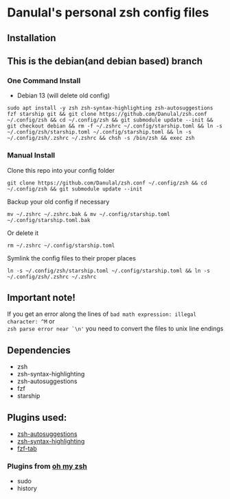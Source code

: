# Danulal's personal zsh config files
## Installation

## This is the debian(and debian based) branch
### One Command Install
- Debian 13 (will delete old config)
```
sudo apt install -y zsh zsh-syntax-highlighting zsh-autosuggestions fzf starship git && git clone https://github.com/Danulal/zsh.conf ~/.config/zsh && cd ~/.config/zsh && git submodule update --init && git checkout debian && rm -f ~/.zshrc ~/.config/starship.toml && ln -s ~/.config/zsh/starship.toml ~/.config/starship.toml && ln -s ~/.config/zsh/.zshrc ~/.zshrc && chsh -s /bin/zsh && exec zsh
```
### Manual Install
Clone this repo into your config folder
```
git clone https://github.com/Danulal/zsh.conf ~/.config/zsh && cd ~/.config/zsh && git submodule update --init
```
Backup your old config if necessary
```
mv ~/.zshrc ~/.zshrc.bak & mv ~/.config/starship.toml ~/.config/starship.toml.bak
```
Or delete it
```
rm ~/.zshrc ~/.config/starship.toml
```
Symlink the config files to their proper places
```
ln -s ~/.config/zsh/starship.toml ~/.config/starship.toml && ln -s ~/.config/zsh/.zshrc ~/.zshrc
```

## Important note!
If you get an error along the lines of ```bad math expression: illegal character: ^M``` or\
```zsh parse error near `\n'``` you need to convert the files to unix line endings

## Dependencies
- zsh
- zsh-syntax-highlighting
- zsh-autosuggestions
- fzf
- starship

## Plugins used:
- [zsh-autosuggestions](https://github.com/zsh-users/zsh-autosuggestions)
- [zsh-syntax-highlighting](https://github.com/zsh-users/zsh-syntax-highlighting)
- [fzf-tab](https://github.com/Aloxaf/fzf-tab)

### Plugins from [oh my zsh](https://github.com/ohmyzsh/ohmyzsh/tree/master/plugins)
- sudo
- history
